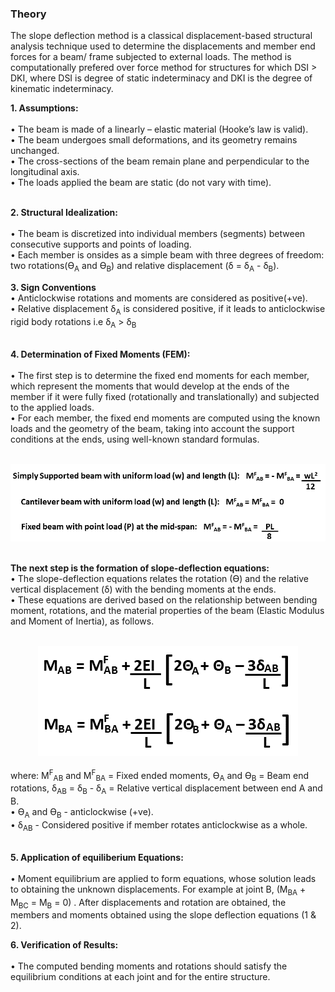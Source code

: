 ### Theory

The slope deflection method is a classical displacement-based structural analysis technique used to determine the displacements and member end forces for a beam/ frame subjected to external loads. The method is computationally prefered over force method for structures for which DSI > DKI, where DSI is degree of static indeterminacy and DKI is the degree of kinematic indeterminacy.<br>

<strong>1. Assumptions:</strong> <br><br>
•	The beam is made of a linearly – elastic material (Hooke’s law is valid).<br>
•	The beam undergoes small deformations, and its geometry remains unchanged. <br>
•	The cross-sections of the beam remain plane and perpendicular to the longitudinal axis. <br>
•	The loads applied the beam are static (do not vary with time). <br><br>

<strong>2. Structural Idealization: </strong><br><br>
•	The beam is discretized into individual members (segments) between consecutive supports and points of loading. <br>
•	Each member is onsides as a simple beam with three degrees of freedom: two rotations(Ɵ<sub>A</sub> and Ɵ<sub>B</sub>) and relative displacement (δ = δ<sub>A</sub> - δ<sub>B</sub>). <br>

<strong>3. Sign Conventions</strong><br>
•	Anticlockwise rotations and moments are considered as positive(+ve).<br>
•	Relative displacement δ<sub>A</sub> is considered positive, if it leads to anticlockwise rigid body rotations i.e δ<sub>A</sub> > δ<sub>B</sub><br><br>

<strong>4. Determination of Fixed Moments (FEM):</strong><br><br>
•	The first step is to determine the fixed end moments for each member, which represent the moments that would develop at the ends of the member if it were fully fixed (rotationally and translationally) and subjected to the applied loads. <br>
•	For each member, the fixed end moments are computed using the known loads and the geometry of the beam, taking into account the support conditions at the ends, using well-known standard formulas. <br>

<br>
<div align="center"><img src="images/F1.png"></div>
<br>

<strong>The next step is the formation of slope-deflection equations:</strong> <br>
•	The slope-deflection equations relates the rotation (Ɵ) and the relative vertical displacement (δ) with the bending moments at the ends.<br>
•	These equations are derived based on the relationship between bending moment, rotations, and the material properties of the beam (Elastic Modulus and Moment of Inertia), as follows. <br>
<br>
<div align="center"><img src="images/f2.png"></div>
<br>
where: M<sup>F</sup><sub>AB</sub> and M<sup>F</sup><sub>BA</sub> = Fixed ended moments, Ɵ<sub>A</sub> and Ɵ<sub>B</sub> = Beam end rotations, δ<sub>AB</sub> = δ<sub>B</sub> - δ<sub>A</sub> = Relative vertical displacement between end A and B.<br>
•	Ɵ<sub>A</sub> and Ɵ<sub>B</sub> - anticlockwise (+ve).<br>
•	δ<sub>AB</sub> - Considered positive if member rotates anticlockwise as a whole.<br><br>



<strong>5. Application of equiliberium Equations:</strong><br><br>
•	Moment equilibrium are applied to form equations, whose solution leads to obtaining the unknown displacements. For example at joint B, (M<sub>BA</sub> + M<sub>BC</sub> = M<sub>B</sub> = 0) . After displacements and rotation are obtained, the members and moments obtained using the slope deflection equations (1 & 2).<br>

<strong>6. Verification of Results:</strong><br><br>
•	The computed bending moments and rotations should satisfy the equilibrium conditions at each joint and for the entire structure. 
<br>
